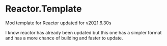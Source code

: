 # Reactor.Template
Mod template for Reactor updated for v2021.6.30s

I know reactor has already been updated but this one has a simpler format and has a more chance of building and faster to update.
